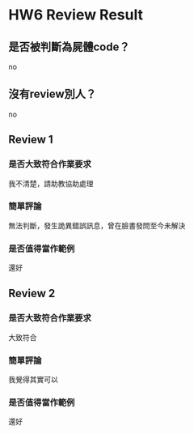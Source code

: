 



# HW6 Review Result

## 是否被判斷為屍體code？


no
## 沒有review別人？


no
## Review 1

### 是否大致符合作業要求


我不清楚，請助教協助處理
### 簡單評論


無法判斷，發生詭異錯誤訊息，曾在臉書發問至今未解決
### 是否值得當作範例


還好
## Review 2

### 是否大致符合作業要求


大致符合
### 簡單評論


我覺得其實可以
### 是否值得當作範例


還好